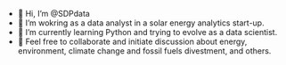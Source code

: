 - 👋 Hi, I’m @SDPdata
- 👀 I’m wokring as a data analyst in a solar energy analytics start-up.
- 🌱 I’m currently learning Python and trying to evolve as a data scientist. 
- 💞️ Feel free to collaborate and initiate discussion about energy, environment, climate change and fossil fuels divestment, and others. 

<!---
SDPdata/SDPdata is a ✨ special ✨ repository because its `README.md` (this file) appears on your GitHub profile.
You can click the Preview link to take a look at your changes.
--->
